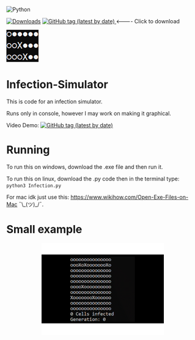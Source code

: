 ![Python](https://img.shields.io/badge/python-3670A0?style=for-the-badge&logo=python&logoColor=ffdd54)

[![Downloads](https://img.shields.io/github/downloads/1Codealot/Infection-Simulator/total.svg "Downloads")](https://github.com/1Codealot/Infection-Simulator/releases)
<a href="https://github.com/1Codealot/Infection-Simulator/releases/download/V1.6/Infection.V1.6.zip">
    <img alt="GitHub tag (latest by date)" src="https://img.shields.io/github/v/tag/1Codealot/Infection-Simulator?label=Version">
</a>
<---- Click to download 
<p>
  <img src="README_assets/Infection_Image.png" />
</p>




# Infection-Simulator

This is code for an infection simulator.

Runs only in console, however I may work on making it graphical.

Video Demo: <a href="https://youtu.be/bM__FK0uzQQ">
    <img alt="GitHub tag (latest by date)" src="https://img.shields.io/badge/YouTube-%23FF0000.svg?style=for-the-badge&logo=YouTube&logoColor=white">
</a>

# Running

To run this on windows, download the .exe file and then run it.

To run this on linux, download the .py code then in the terminal type: `python3 Infection.py`

For mac idk just use this: https://www.wikihow.com/Open-Exe-Files-on-Mac ¯\\\_(ツ)\_/¯.

# Small example

<p align="center">
  <img src="README_assets/Infection_Sim_Gif.gif" alt="animated" />
</p>
